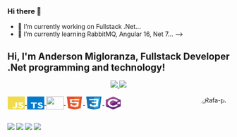 ### Hi there 👋

- 🔭 I’m currently working on Fullstack .Net...
- 🌱 I’m currently learning RabbitMQ, Angular 16, Net 7...
-->

## Hi, I'm Anderson Migloranza, Fullstack Developer .Net programming and technology!
<div align="center">
  <a href="https://github.com/andersondfm">
  <img height="180em" src="https://github-readme-stats.vercel.app/api?username=andersondfm&show_icons=true&theme=dracula&include_all_commits=true&count_private=true"/>
  <img height="180em" src="https://github-readme-stats.vercel.app/api/top-langs/?username=andersondfm&layout=compact&langs_count=7&theme=dracula"/>
</div>
<div style="display: inline_block"><br>
  <img align="center" height="30" width="40" src="https://raw.githubusercontent.com/devicons/devicon/master/icons/javascript/javascript-plain.svg">
  <img align="center" height="30" width="40" src="https://raw.githubusercontent.com/devicons/devicon/master/icons/typescript/typescript-plain.svg">  
  <img align="center" height="30" width="40" src="https://cdn.jsdelivr.net/gh/devicons/devicon/icons/angularjs/angularjs-original.svg" />        
  <img align="center" height="30" width="40" src="https://raw.githubusercontent.com/devicons/devicon/master/icons/html5/html5-original.svg">
  <img align="center" height="30" width="40" src="https://raw.githubusercontent.com/devicons/devicon/master/icons/css3/css3-original.svg"> 
  <img align="center" height="30" width="40" src="https://raw.githubusercontent.com/devicons/devicon/master/icons/csharp/csharp-original.svg">
  <img align="right" alt="Rafa-pic" height="150" style="border-radius:50px;" src="https://instagram.fcgh14-1.fna.fbcdn.net/v/t51.2885-19/66426817_360316517974758_3277087302710460416_n.jpg?_nc_ht=instagram.fcgh14-1.fna.fbcdn.net&_nc_cat=106&_nc_ohc=i4E6oFMicyEAX8oNq5C&edm=AB32dywBAAAA&ccb=7-4&oh=00_AT8-Wk7qvmY0dY_Qs9jT0oEBypa6xnV4paKlG7Oactq8_g&oe=625FA8F3&_nc_sid=c59781">
</div>
  
  ##
 
<div> 
  <a href="https://www.youtube.com/user/Andersondfm" target="_blank"><img src="https://img.shields.io/badge/YouTube-FF0000?style=for-the-badge&logo=youtube&logoColor=white" target="_blank"></a>
  <a href="https://instagram.com/andersondfm" target="_blank"><img src="https://img.shields.io/badge/-Instagram-%23E4405F?style=for-the-badge&logo=instagram&logoColor=white" target="_blank"></a>
  <a href = "mailto:andersond.migloranza@gmail.com"><img src="https://img.shields.io/badge/-Gmail-%23333?style=for-the-badge&logo=gmail&logoColor=white" target="_blank"></a>
  <a href="https://www.linkedin.com/in/anderson-de-freitas-migloranza-97096033/" target="_blank"><img src="https://img.shields.io/badge/-LinkedIn-%230077B5?style=for-the-badge&logo=linkedin&logoColor=white" target="_blank"></a> 
  
</div>
